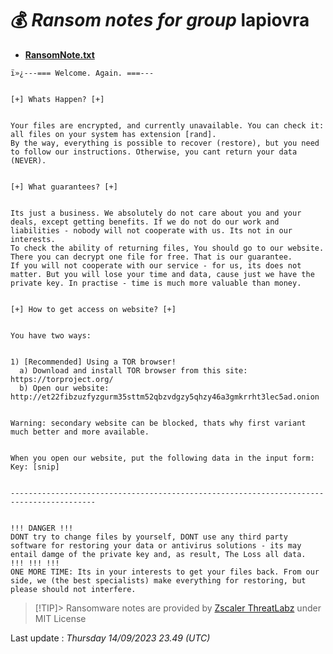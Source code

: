 # 💰 _Ransom notes for group_ lapiovra
* **[RansomNote.txt](https://ransomware.live/ransomware_notes/lapiovra/RansomNote.txt)**

```
ï»¿---=== Welcome. Again. ===---


[+] Whats Happen? [+]


Your files are encrypted, and currently unavailable. You can check it: all files on your system has extension [rand].
By the way, everything is possible to recover (restore), but you need to follow our instructions. Otherwise, you cant return your data (NEVER).


[+] What guarantees? [+]


Its just a business. We absolutely do not care about you and your deals, except getting benefits. If we do not do our work and liabilities - nobody will not cooperate with us. Its not in our interests.
To check the ability of returning files, You should go to our website. There you can decrypt one file for free. That is our guarantee.
If you will not cooperate with our service - for us, its does not matter. But you will lose your time and data, cause just we have the private key. In practise - time is much more valuable than money.


[+] How to get access on website? [+]


You have two ways:


1) [Recommended] Using a TOR browser!
  a) Download and install TOR browser from this site: https://torproject.org/
  b) Open our website: http://et22fibzuzfyzgurm35sttm52qbzvdgzy5qhzy46a3gmkrrht3lec5ad.onion


Warning: secondary website can be blocked, thats why first variant much better and more available.


When you open our website, put the following data in the input form:
Key: [snip]


-----------------------------------------------------------------------------------------


!!! DANGER !!!
DONT try to change files by yourself, DONT use any third party software for restoring your data or antivirus solutions - its may entail damge of the private key and, as result, The Loss all data.
!!! !!! !!!
ONE MORE TIME: Its in your interests to get your files back. From our side, we (the best specialists) make everything for restoring, but please should not interfere.

```


> [!TIP]> Ransomware notes are provided by [Zscaler ThreatLabz](https://github.com/threatlabz/ransomware_notes) under MIT License
> 




Last update : _Thursday 14/09/2023 23.49 (UTC)_

